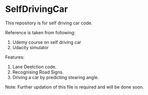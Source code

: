 # SelfDrivingCar

This repository is for self driving car code. 

Reference is taken from following:
1. Udemy course on self driving car
2. Udacity simulator

Features:

1. Lane Deetction code.
2. Recognising Road Signs.
3. Driving a car by predicting stearing angle.

Note: Further updation of this file is required and will be done soon.
